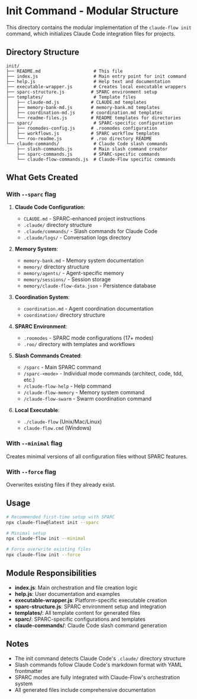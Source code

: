 # Init Command - Modular Structure

This directory contains the modular implementation of the `claude-flow init` command, which initializes Claude Code integration files for projects.

## Directory Structure

```
init/
├── README.md                    # This file
├── index.js                     # Main entry point for init command
├── help.js                      # Help text and documentation
├── executable-wrapper.js        # Creates local executable wrappers
├── sparc-structure.js          # SPARC environment setup
├── templates/                   # Template files
│   ├── claude-md.js            # CLAUDE.md templates
│   ├── memory-bank-md.js       # memory-bank.md templates
│   ├── coordination-md.js      # coordination.md templates
│   └── readme-files.js         # README templates for directories
├── sparc/                       # SPARC-specific configuration
│   ├── roomodes-config.js      # .roomodes configuration
│   ├── workflows.js            # SPARC workflow templates
│   └── roo-readme.js           # .roo directory README
└── claude-commands/             # Claude Code slash commands
    ├── slash-commands.js        # Main slash command creator
    ├── sparc-commands.js        # SPARC-specific commands
    └── claude-flow-commands.js  # Claude-Flow specific commands
```

## What Gets Created

### With `--sparc` flag

1. **Claude Code Configuration**:

   - `CLAUDE.md` - SPARC-enhanced project instructions
   - `.claude/` directory structure
   - `.claude/commands/` - Slash commands for Claude Code
   - `.claude/logs/` - Conversation logs directory

2. **Memory System**:

   - `memory-bank.md` - Memory system documentation
   - `memory/` directory structure
   - `memory/agents/` - Agent-specific memory
   - `memory/sessions/` - Session storage
   - `memory/claude-flow-data.json` - Persistence database

3. **Coordination System**:

   - `coordination.md` - Agent coordination documentation
   - `coordination/` directory structure

4. **SPARC Environment**:

   - `.roomodes` - SPARC mode configurations (17+ modes)
   - `.roo/` directory with templates and workflows

5. **Slash Commands Created**:

   - `/sparc` - Main SPARC command
   - `/sparc-<mode>` - Individual mode commands (architect, code, tdd, etc.)
   - `/claude-flow-help` - Help command
   - `/claude-flow-memory` - Memory system command
   - `/claude-flow-swarm` - Swarm coordination command

6. **Local Executable**:
   - `./claude-flow` (Unix/Mac/Linux)
   - `claude-flow.cmd` (Windows)

### With `--minimal` flag

Creates minimal versions of all configuration files without SPARC features.

### With `--force` flag

Overwrites existing files if they already exist.

## Usage

```bash
# Recommended first-time setup with SPARC
npx claude-flow@latest init --sparc

# Minimal setup
npx claude-flow init --minimal

# Force overwrite existing files
npx claude-flow init --force
```

## Module Responsibilities

- **index.js**: Main orchestration and file creation logic
- **help.js**: User documentation and examples
- **executable-wrapper.js**: Platform-specific executable creation
- **sparc-structure.js**: SPARC environment setup and integration
- **templates/**: All template content for generated files
- **sparc/**: SPARC-specific configurations and templates
- **claude-commands/**: Claude Code slash command generation

## Notes

- The init command detects Claude Code's `.claude/` directory structure
- Slash commands follow Claude Code's markdown format with YAML frontmatter
- SPARC modes are fully integrated with Claude-Flow's orchestration system
- All generated files include comprehensive documentation
